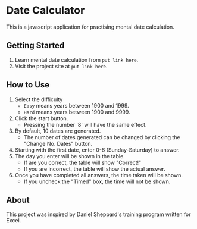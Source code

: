 Date Calculator
===============
This is a javascript application for practising mental date calculation.

Getting Started
---------------
1. Learn mental date calculation from `put link here`.
2. Visit the project site at `put link here`.

How to Use
----------
1. Select the difficulty
    - `Easy` means years between 1900 and 1999.
    - `Hard` means years between 1900 and 9999.
2. Click the start button.
    - Pressing the number '8' will have the same effect.
3. By default, 10 dates are generated.
    - The number of dates generated can be changed by clicking the "Change No. Dates" button.
4. Starting with the first date, enter 0-6 (Sunday-Saturday) to answer.
5. The day you enter will be shown in the table.
    - If are you correct, the table will show "Correct!"
    - If you are incorrect, the table will show the actual answer.
6. Once you have completed all answers, the time taken will be shown.
    - If you uncheck the "Timed" box, the time will not be shown.

About
----------
This project was inspired by Daniel Sheppard's training program written for Excel.
